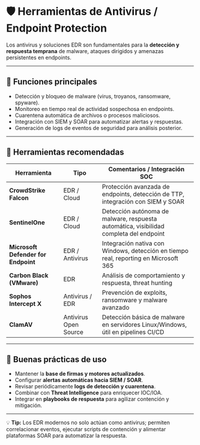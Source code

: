# 🛡️ Herramientas de Antivirus / Endpoint Protection

Los antivirus y soluciones EDR son fundamentales para la **detección y respuesta temprana** de malware, ataques dirigidos y amenazas persistentes en endpoints.

---

## 🔹 Funciones principales
- Detección y bloqueo de malware (virus, troyanos, ransomware, spyware).  
- Monitoreo en tiempo real de actividad sospechosa en endpoints.  
- Cuarentena automática de archivos o procesos maliciosos.  
- Integración con SIEM y SOAR para automatizar alertas y respuestas.  
- Generación de logs de eventos de seguridad para análisis posterior.  

---

## 🔹 Herramientas recomendadas

| Herramienta                  | Tipo             | Comentarios / Integración SOC                       |
|-------------------------------|----------------|----------------------------------------------------|
| **CrowdStrike Falcon**        | EDR / Cloud     | Protección avanzada de endpoints, detección de TTP, integración con SIEM y SOAR |
| **SentinelOne**               | EDR / Cloud     | Detección autónoma de malware, respuesta automática, visibilidad completa del endpoint |
| **Microsoft Defender for Endpoint** | EDR / Antivirus | Integración nativa con Windows, detección en tiempo real, reporting en Microsoft 365 |
| **Carbon Black (VMware)**     | EDR             | Análisis de comportamiento y respuesta, threat hunting |
| **Sophos Intercept X**        | Antivirus / EDR | Prevención de exploits, ransomware y malware avanzado |
| **ClamAV**                    | Antivirus Open Source | Detección básica de malware en servidores Linux/Windows, útil en pipelines CI/CD |

---

## 🔹 Buenas prácticas de uso
- Mantener la **base de firmas y motores actualizados**.  
- Configurar **alertas automáticas hacia SIEM / SOAR**.  
- Revisar periódicamente **logs de detección y cuarentena**.  
- Combinar con **Threat Intelligence** para enriquecer IOC/IOA.  
- Integrar en **playbooks de respuesta** para agilizar contención y mitigación.  

---

💡 **Tip:** Los EDR modernos no solo actúan como antivirus; permiten correlacionar eventos, ejecutar scripts de contención y alimentar plataformas SOAR para automatizar la respuesta.
